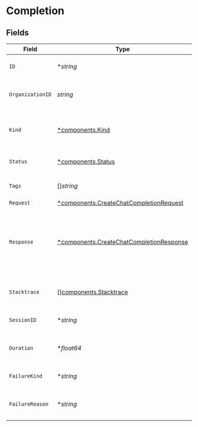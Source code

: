 # Completion


## Fields

| Field                                                                                               | Type                                                                                                | Required                                                                                            | Description                                                                                         |
| --------------------------------------------------------------------------------------------------- | --------------------------------------------------------------------------------------------------- | --------------------------------------------------------------------------------------------------- | --------------------------------------------------------------------------------------------------- |
| `ID`                                                                                                | **string*                                                                                           | :heavy_minus_sign:                                                                                  | The unique identifier for this task.                                                                |
| `OrganizationID`                                                                                    | *string*                                                                                            | :heavy_check_mark:                                                                                  | The unique identifier for the organization.                                                         |
| `Kind`                                                                                              | [*components.Kind](../../models/components/kind.md)                                                 | :heavy_minus_sign:                                                                                  | The kind of completion i.e. chat messages or prompt                                                 |
| `Status`                                                                                            | [*components.Status](../../models/components/status.md)                                             | :heavy_minus_sign:                                                                                  | The status of this completion.                                                                      |
| `Tags`                                                                                              | []*string*                                                                                          | :heavy_minus_sign:                                                                                  | The tags for this completion.                                                                       |
| `Request`                                                                                           | [*components.CreateChatCompletionRequest](../../models/components/createchatcompletionrequest.md)   | :heavy_minus_sign:                                                                                  | N/A                                                                                                 |
| `Response`                                                                                          | [*components.CreateChatCompletionResponse](../../models/components/createchatcompletionresponse.md) | :heavy_minus_sign:                                                                                  | Represents a chat completion response returned by model, based on the provided input.               |
| `Stacktrace`                                                                                        | [][components.Stacktrace](../../models/components/stacktrace.md)                                    | :heavy_minus_sign:                                                                                  | The stacktrace for this completion.                                                                 |
| `SessionID`                                                                                         | **string*                                                                                           | :heavy_minus_sign:                                                                                  | The session id for this completion.                                                                 |
| `Duration`                                                                                          | **float64*                                                                                          | :heavy_minus_sign:                                                                                  | The duration of this completion in seconds.                                                         |
| `FailureKind`                                                                                       | **string*                                                                                           | :heavy_minus_sign:                                                                                  | The failure kind of this completion.                                                                |
| `FailureReason`                                                                                     | **string*                                                                                           | :heavy_minus_sign:                                                                                  | The failure reason of this completion.                                                              |